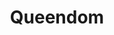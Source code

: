 ---
title: Queendom
layout: deck
era: 2005
description: 1st Place World Championships 2005 - Masters - Jeremy Maron
links:
  - href: https://bulbapedia.bulbagarden.net/wiki/Queendom_(TCG)
    title: Bulbapedia
cards:
  pokemon:
    - name: Feebas
      set: HL
      number: 61
      quantity: 1
    - name: Milotic
      set: HL
      number: 12
      quantity: 1
    - name: Nidoqueen
      set: RG
      number: 9
      quantity: 4
    - name: Nidoran ♀
      set: RG
      number: 70
      quantity: 4
    - name: Nidorina
      set: RG
      number: 40
      quantity: 3
    - name: Pidgeot
      set: RG
      number: 10
      quantity: 3
    - name: Pidgeotto
      set: RG
      number: 45
      quantity: 2
    - name: Pidgey
      set: RG
      number: 73
      quantity: 3
  trainers:
    - name: Celio's Network
      set: RG
      number: 88
      quantity: 4
    - name: Copycat
      set: DF
      number: 73
      quantity: 4
    - name: Desert Ruins
      set: HL
      number: 88
      quantity: 4
    - name: Great Ball
      set: RG
      number: 92
      quantity: 3
    - name: Mr. Briney's Compassion
      set: DR
      number: 87
      quantity: 1
    - name: Rare Candy
      set: SS
      number: 88
      quantity: 4
    - name: Rocket's Admin.
      set: TRR
      number: 86
      quantity: 2
    - name: Steven's Advice
      set: HL
      number: 92
      quantity: 2
  energy:
    - name: Double Rainbow Energy
      set: MA
      number: 88
      quantity: 4
    - name: Fighting Energy
      set: RS
      number: 105
      quantity: 2
    - name: Grass Energy
      set: RS
      number: 104
      quantity: 6
    - name: Heal Energy
      set: DX
      number: 94
      quantity: 3
---